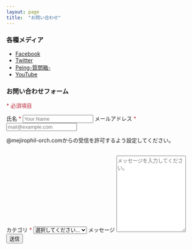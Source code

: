 ```yaml
---
layout: page
title:  "お問い合わせ"
---
```


### 各種メディア
* <a target="_blank" rel="noopener" href="https://www.facebook.com/MPOsince2018/">Facebook</a>
* <a target="_blank" rel="noopener" href="https://twitter.com/MPOsince2018">Twitter</a>
* <a target="_blank" rel="noopener" href="https://peing.net/mposince2018">Peing-質問箱-</a>
* <a target="_blank" rel="noopener" href="https://www.youtube.com/channel/UCtf03ktbP1GfXjeept8sdNA">YouTube</a>

### お問い合わせフォーム
<p><span style="color:#ba2636">*&nbsp;必須項目</span> </p>
<script type="text/javascript">
    var submitted = false;
    var currentURL = window.location.href;
</script>
<iframe name="hidden_iframe" id="hidden_iframe" style="display:none;" onload="if(submitted) {window.location='./thanks.html';}"></iframe>
    <form action="https://docs.google.com/forms/d/e/1FAIpQLSfjC7mv9Pj6ybPoUfC3zxa5ZNwM9gAgrmjryu3poRggTxMbyA/formResponse" target="hidden_iframe" onsubmit="submitted=true;">
        <label for="userName">氏名<span style="color:#ba2636">&nbsp;*</span></label>
            <input type="text" id="userName" name="entry.1912182567" placeholder="Your Name" required>
        <label for="email">メールアドレス<span style="color:#ba2636">&nbsp;*</span></label>
            <input type="email" id="email" name="entry.150345241" placeholder="mail@example.com" required>
            <p class="small">@mejirophil-orch.comからの受信を許可するよう設定してください。</p><br>
        <label for="category">カテゴリ<span style="color:#ba2636">&nbsp;*</span></label>
            <select id="contactType" name="entry.1654052070" required>
                <option value="">選択してください...</option>
                <option value="演奏会">演奏会</option>
                <option value="入団希望・相談">入団希望・相談</option>
                <option value="演奏依頼">演奏依頼</option>
                <option value="チラシ挟込">チラシ挟込</option>
                <option value="その他">その他</option>
            </select>
        <label for="content">メッセージ</label>
            <textarea id="content" name="entry.780349072" style="height:200px" placeholder="メッセージを入力してください。" required></textarea>
        <input type="submit" value="送信">
    </form>
